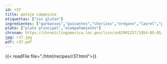 ```yaml
---
id: r37
title: potaje campesino
etiquettas: ["sin gluten"]
ingredientes: ["garbanzos","guisantes","chorizos","orégano","laurel","perejil","cebolla","pimiento","aceite","sal"]
plato: ["plato principal","acompañamiento"]
chronam: https://chroniclingamerica.loc.gov/lccn/sn82001257/1954-05-05/ed-1/seq-5/
jpg: r37.jpg
pdf: r37.pdf
---
```


{{< readFile file="./html/recipes/r37.html">}}